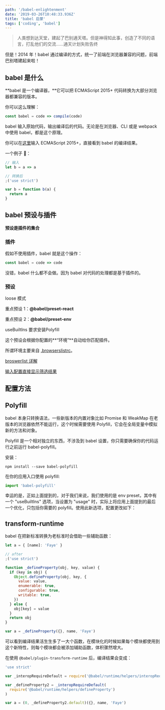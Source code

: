 ```yaml
---
path: '/babel-enlightenment'
date: '2019-03-26T10:48:33.936Z'
title: 'babel 启蒙'
tags: ['coding', 'babel']
---
```


> 人类想到达天堂，建起了巴别通天塔。但是神得知此事，创造了不同的语言，打乱他们的交流……通天计划失败告终

但是！2014 年！babel 通过编译的方式，统一了前端在浏览器兼容的问题，前端巴别塔建起来啦！

## babel 是什么

**babel 是一个编译器，**它可以把 ECMAScript 2015+ 代码转换为大部分浏览器都兼容的版本。

你可以这么理解：

```javascript
const babel = code => compile(code)
```

babel 输入原始代码，输出编译后的代码。无论是在浏览器、CLI 或是 webpack 中使用 babel，都是这个原理。

你可以在[这里](https://babeljs.io/repl)输入 ECMAScript 2015+，直接看到 babel 的编译结果。

一个例子 🌰：

```javascript
// 输入
let b = a => a

// 转换后
;('use strict')

var b = function b(a) {
  return a
}
```

## babel 预设与插件

**预设是插件的集合**

### 插件

假如不使用插件，babel 就是这个操作：

```javascript
const babel = code => code
```

没错，babel 什么都不会做。因为 babel 对代码的处理都是基于插件的。

### 预设

loose 模式

重点预设 1：**@babel/preset-react**

重点预设 2：**@babel/preset-env**

useBuiltIns 要求安装Polyfill

这个预设会根据你配置的**“环境”**自动给你匹配插件。

所谓环境主要来自 [.browserslistrc](https://github.com/browserslist/browserslist)。

[broswerlist 详解](https://github.com/browserslist/browserslist#queries)

[输入配置直接显示筛选结果](https://browserl.ist/)

## 配置方法

## Polyfill

babel 本身只转换语法，一些新版本的内置对象比如 Promise 和 WeakMap 在老版本的浏览器依然不能运行，这个时候需要使用 Polyfill，它会在全局变量中模拟新的方法和对象。

Polyfill 是一个相对独立的东西，不涉及到 babel 设置，你只需要确保你的代码运行之前运行 babel-polyfill。

安装：

```
npm install --save babel-polyfill
```

在你的应用入口使用 polyfill:

```javascript
import 'babel-polyfill'
```

幸运的是，正如上面提到的，对于我们来说，我们使用的是 env preset，其中有一个 "useBuiltIns" 选项，当设置为 "usage" 时，实际上将应用上面提到的最后一个优化，只包括你需要的 polyfill。使用此新选项，配置更改如下：

## transform-runtime

babel 在把新标准转换为老标准时会借助一些辅助函数：

```javascript
let a = { [name]: 'Faye' }

// after
;('use strict')

function _defineProperty(obj, key, value) {
  if (key in obj) {
    Object.defineProperty(obj, key, {
      value: value,
      enumerable: true,
      configurable: true,
      writable: true,
    })
  } else {
    obj[key] = value
  }
  return obj
}

var a = _defineProperty({}, name, 'Faye')
```

可以看到编译结果活生生多了一大个函数，在模块化的时候如果每个模块都使用到这个新特性，则每个模块都会被添加辅助函数，体积骤然增大。

在使用 `@babel/plugin-transform-runtime` 后，编译结果会变成：

```javascript
'use strict'

var _interopRequireDefault = require('@babel/runtime/helpers/interopRequireDefault')

var _defineProperty2 = _interopRequireDefault(
  require('@babel/runtime/helpers/defineProperty')
)

var a = (0, _defineProperty2.default)({}, name, 'Faye')
```

